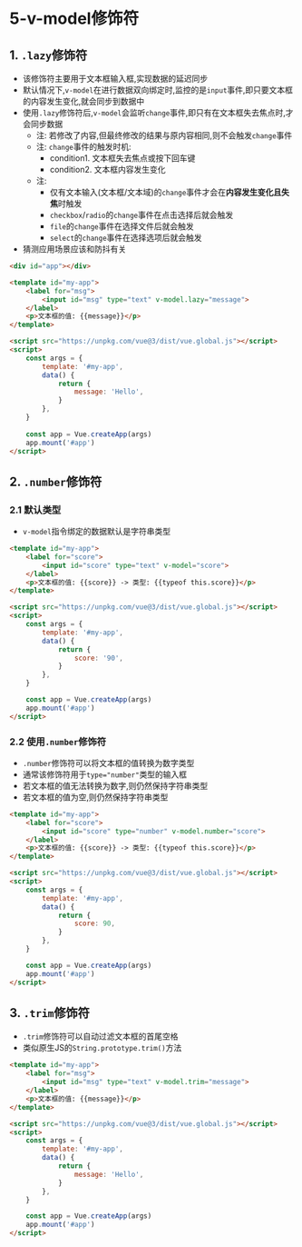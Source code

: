 # 5-v-model修饰符

## 1. `.lazy`修饰符

- 该修饰符主要用于文本框输入框,实现数据的延迟同步
- 默认情况下,`v-model`在进行数据双向绑定时,监控的是`input`事件,即只要文本框的内容发生变化,就会同步到数据中
- 使用`.lazy`修饰符后,`v-model`会监听`change`事件,即只有在文本框失去焦点时,才会同步数据
  - 注: 若修改了内容,但最终修改的结果与原内容相同,则不会触发`change`事件
  - 注: `change`事件的触发时机:
    - condition1. 文本框失去焦点或按下回车键
    - condition2. 文本框内容发生变化
  - 注: 
    - 仅有文本输入(文本框/文本域)的`change`事件才会在**内容发生变化且失焦**时触发
    - `checkbox`/`radio`的`change`事件在点击选择后就会触发
    - `file`的`change`事件在选择文件后就会触发
    - `select`的`change`事件在选择选项后就会触发
- 猜测应用场景应该和防抖有关

```html
<div id="app"></div>

<template id="my-app">
    <label for="msg">
        <input id="msg" type="text" v-model.lazy="message">
    </label>
    <p>文本框的值: {{message}}</p>
</template>

<script src="https://unpkg.com/vue@3/dist/vue.global.js"></script>
<script>
    const args = {
        template: '#my-app',
        data() {
            return {
                message: 'Hello',
            }
        },
    }
    
    const app = Vue.createApp(args)
    app.mount('#app')
</script>
```

## 2. `.number`修饰符

### 2.1 默认类型

- `v-model`指令绑定的数据默认是字符串类型

```html
<template id="my-app">
    <label for="score">
        <input id="score" type="text" v-model="score">
    </label>
    <p>文本框的值: {{score}} -> 类型: {{typeof this.score}}</p>
</template>

<script src="https://unpkg.com/vue@3/dist/vue.global.js"></script>
<script>
    const args = {
        template: '#my-app',
        data() {
            return {
                score: '90',
            }
        },
    }

    const app = Vue.createApp(args)
    app.mount('#app')
</script>
```

### 2.2 使用`.number`修饰符

- `.number`修饰符可以将文本框的值转换为数字类型
- 通常该修饰符用于`type="number"`类型的输入框
- 若文本框的值无法转换为数字,则仍然保持字符串类型
- 若文本框的值为空,则仍然保持字符串类型

```html
<template id="my-app">
    <label for="score">
        <input id="score" type="number" v-model.number="score">
    </label>
    <p>文本框的值: {{score}} -> 类型: {{typeof this.score}}</p>
</template>

<script src="https://unpkg.com/vue@3/dist/vue.global.js"></script>
<script>
    const args = {
        template: '#my-app',
        data() {
            return {
                score: 90,
            }
        },
    }

    const app = Vue.createApp(args)
    app.mount('#app')
</script>
```

## 3. `.trim`修饰符

- `.trim`修饰符可以自动过滤文本框的首尾空格
- 类似原生JS的`String.prototype.trim()`方法

```html
<template id="my-app">
    <label for="msg">
        <input id="msg" type="text" v-model.trim="message">
    </label>
    <p>文本框的值: {{message}}</p>
</template>

<script src="https://unpkg.com/vue@3/dist/vue.global.js"></script>
<script>
    const args = {
        template: '#my-app',
        data() {
            return {
                message: 'Hello',
            }
        },
    }

    const app = Vue.createApp(args)
    app.mount('#app')
</script>
```